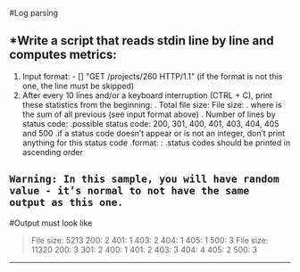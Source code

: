 #Log parsing

*Write a script that reads stdin line by line and computes metrics:
---
1. Input format: <IP Address> - [<date>] "GET /projects/260 HTTP/1.1" <status code> <file size> (if the format is not this one, the line must be skipped)
2. After every 10 lines and/or a keyboard interruption (CTRL + C), print these statistics from the beginning:
. Total file size: File size: <total size>
. where <total size> is the sum of all previous <file size> (see input format above)
. Number of lines by status code:
    .possible status code: 200, 301, 400, 401, 403, 404, 405 and 500
    .if a status code doesn’t appear or is not an integer, don’t print anything for this status code
    .format: <status code>: <number>
    .status codes should be printed in ascending order

`Warning: In this sample, you will have random value - it’s normal to not have the same output as this one.`
---
#Output must look like
> File size: 5213
200: 2
401: 1
403: 2
404: 1
405: 1
500: 3
File size: 11320
200: 3
301: 2
400: 1
401: 2
403: 3
404: 4
405: 2
500: 3
---
